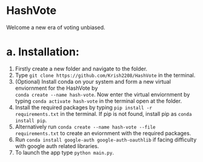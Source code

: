 # HashVote
Welcome a new era of voting unbiased.
# a. Installation:
1. Firstly create a new folder and navigate to the folder.
2. Type ```git clone https://github.com/Krish2208/HashVote``` in the terminal.
2. (Optional) Install conda on your system and form a new virtual enviornment for the HashVote by\
```conda create --name hash-vote```. Now enter the virtual enviornment by typing ```conda activate hash-vote``` in the terminal open at the folder.
3. Install the required packages by typing ```pip install -r requirements.txt``` in the terminal. If pip is not found, install pip as ```conda install pip```.
4. Alternatively run ```conda create --name hash-vote --file requirements.txt``` to create an eviornment with the required packages.
5. Run ```conda install google-auth google-auth-oauthlib``` if facing difficulty with google auth related libraries.
5. To launch the app type ```python main.py```.
